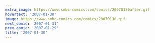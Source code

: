 ```yaml
---
extra_image: https://www.smbc-comics.com/comics/20070130after.gif
hovertext: '2007-01-30'
image: https://www.smbc-comics.com/comics/20070130.gif
next_comic: '2007-01-31'
prev_comic: '2007-01-29'
title: '2007-01-30'
---
```


